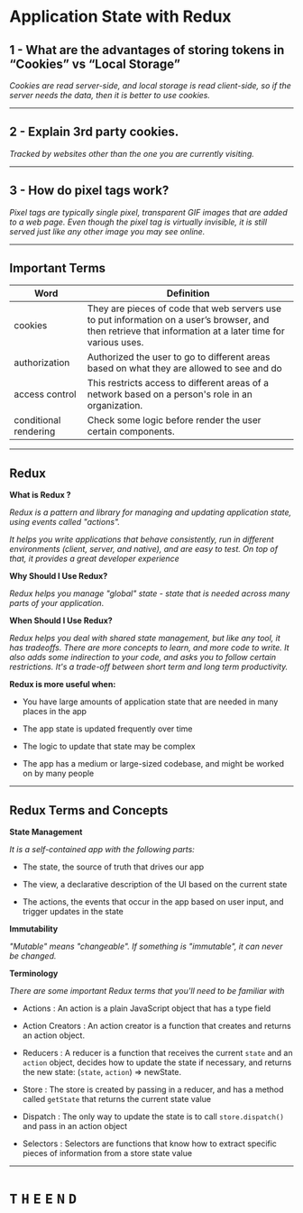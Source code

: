#  Application State with Redux

## 1 - What are the advantages of storing tokens in “Cookies” vs “Local Storage”

*Cookies are read server-side, and local storage is read client-side, so if the server needs the data, then it is better to use cookies.*

----

## 2 - Explain 3rd party cookies. 

*Tracked by websites other than the one you are currently visiting.*

---

## 3 - How do pixel tags work?

*Pixel tags are typically single pixel, transparent GIF images that are added to a web page. Even though the pixel tag is virtually invisible, it is still served just like any other image you may see online.*

---

## Important Terms


Word | Definition 
------------ | -------------
cookies | They are pieces of code that web servers use to put information on a user’s browser, and then retrieve that information at a later time for various uses.
authorization  |Authorized the user to go to different areas based on what they are allowed to see and do
access control |  This restricts access to different areas of a network based on a person's role in an organization.
conditional rendering| Check some logic before render the user certain components.

---

## Redux 

**What is Redux ?**

*Redux is a pattern and library for managing and updating application state, using events called "actions".*

*It helps you write applications that behave consistently, run in different environments (client, server, and native), and are easy to test. On top of that, it provides a great developer experience*

**Why Should I Use Redux?**

*Redux helps you manage "global" state - state that is needed across many parts of your application*.


**When Should I Use Redux?**

*Redux helps you deal with shared state management, but like any tool, it has tradeoffs. There are more concepts to learn, and more code to write. It also adds some indirection to your code, and asks you to follow certain restrictions. It's a trade-off between short term and long term productivity.*


**Redux is more useful when:**

- You have large amounts of application state that are needed in many places in the app

- The app state is updated frequently over time

- The logic to update that state may be complex

- The app has a medium or large-sized codebase, and might be worked on by many people

---

## Redux Terms and Concepts

**State Management**

*It is a self-contained app with the following parts:*

- The state, the source of truth that drives our app

- The view, a declarative description of the UI based on the current state

- The actions, the events that occur in the app based on user input, and trigger updates in the state



**Immutability**

*"Mutable" means "changeable". If something is "immutable", it can never be changed.*


**Terminology**

*There are some important Redux terms that you'll need to be familiar with*

- Actions : An action is a plain JavaScript object that has a type field

- Action Creators : An action creator is a function that creates and returns an action object. 

- Reducers : A reducer is a function that receives the current `state` and an `action` object, decides how to update the state if necessary, and returns the new state: (`state`, `action`) => newState.

- Store : The store is created by passing in a reducer, and has a method called `getState` that returns the current state value

- Dispatch : The only way to update the state is to call `store.dispatch()` and pass in an action object

- Selectors : Selectors are functions that know how to extract specific pieces of information from a store state value

----

# `T` `H` `E` `E` `N` `D`

